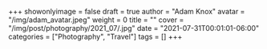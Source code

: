 +++
showonlyimage = false
draft = true
author = "Adam Knox"
avatar = "/img/adam_avatar.jpeg"
weight = 0
title = ""
cover = "/img/post/photography/2021_07/.jpg"
date = "2021-07-31T00:01:01-06:00"
categories = ["Photography", "Travel"]
tags = []
+++
<!--more-->
